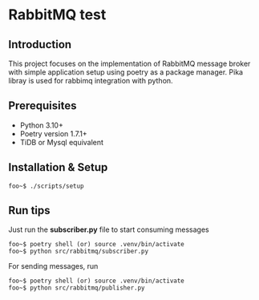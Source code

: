 # RabbitMQ test

## Introduction
This project focuses on the implementation of RabbitMQ message broker with simple application setup using poetry as a package manager. Pika libray is used for rabbimq integration with python.

## Prerequisites
- Python 3.10+
- Poetry version 1.7.1+
- TiDB or Mysql equivalent

## Installation & Setup
```
foo~$ ./scripts/setup
```


## Run tips
Just run the <b>subscriber.py</b> file to start consuming messages
```
foo~$ poetry shell (or) source .venv/bin/activate
foo~$ python src/rabbitmq/subscriber.py
```
For sending messages, run
```
foo~$ poetry shell (or) source .venv/bin/activate
foo~$ python src/rabbitmq/publisher.py
```